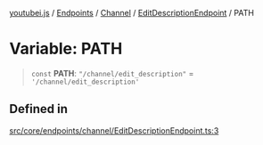 [youtubei.js](../../../../../../../README.md) / [Endpoints](../../../../../README.md) / [Channel](../../../README.md) / [EditDescriptionEndpoint](../README.md) / PATH

# Variable: PATH

> `const` **PATH**: `"/channel/edit_description"` = `'/channel/edit_description'`

## Defined in

[src/core/endpoints/channel/EditDescriptionEndpoint.ts:3](https://github.com/LuanRT/YouTube.js/blob/305a398158a6cac82e6ef288fed4bf1661c89d52/src/core/endpoints/channel/EditDescriptionEndpoint.ts#L3)
